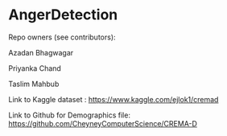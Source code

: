 # AngerDetection

Repo owners (see contributors):

Azadan Bhagwagar

Priyanka Chand

Taslim Mahbub

Link to Kaggle dataset : https://www.kaggle.com/ejlok1/cremad

Link to Github for Demographics file: https://github.com/CheyneyComputerScience/CREMA-D